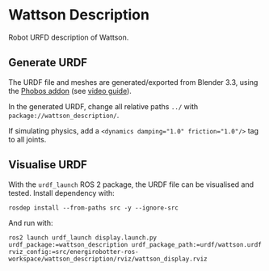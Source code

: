 # Wattson Description

Robot URFD description of Wattson.

## Generate URDF

The URDF file and meshes are generated/exported from Blender 3.3, using the [Phobos addon](https://github.com/dfki-ric/phobos) (see [video guide](https://www.youtube.com/watch?v=JGPyNxzVlYA&t)). 

In the generated URDF, change all relative paths `../` with `package://wattson_description/`.

If simulating physics, add a `<dynamics damping="1.0" friction="1.0"/>` tag to all joints.


## Visualise URDF

With the `urdf_launch` ROS 2 package, the URDF file can be visualised and tested. Install dependency with:

```
rosdep install --from-paths src -y --ignore-src
```

And run with:
```
ros2 launch urdf_launch display.launch.py urdf_package:=wattson_description urdf_package_path:=urdf/wattson.urdf rviz_config:=src/energirobotter-ros-workspace/wattson_description/rviz/wattson_display.rviz
```